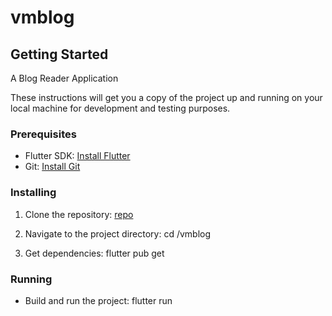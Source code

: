 # vmblog

## Getting Started

A Blog Reader Application

These instructions will get you a copy of the project up and running on your local machine for development and testing purposes.

### Prerequisites

- Flutter SDK: [Install Flutter](https://flutter.dev/docs/get-started/install)
- Git: [Install Git](https://git-scm.com/)


### Installing

1. Clone the repository: [repo](https://github.com/Decklanorie/vmblog.git)

2. Navigate to the project directory: cd /vmblog

3. Get dependencies: flutter pub get


### Running

- Build and run the project: flutter run